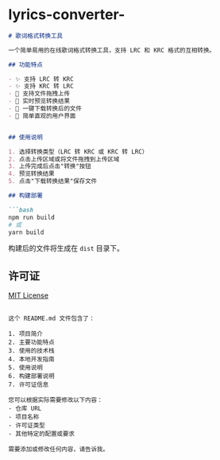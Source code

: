 # lyrics-converter-


```markdown:README.md
# 歌词格式转换工具

一个简单易用的在线歌词格式转换工具，支持 LRC 和 KRC 格式的互相转换。

## 功能特点

- ✨ 支持 LRC 转 KRC
- ✨ 支持 KRC 转 LRC
- 📁 支持文件拖拽上传
- 👀 实时预览转换结果
- 💾 一键下载转换后的文件
- 🎯 简单直观的用户界面


## 使用说明

1. 选择转换类型（LRC 转 KRC 或 KRC 转 LRC）
2. 点击上传区域或将文件拖拽到上传区域
3. 上传完成后点击"转换"按钮
4. 预览转换结果
5. 点击"下载转换结果"保存文件

## 构建部署

```bash
npm run build
# 或
yarn build
```

构建后的文件将生成在 `dist` 目录下。

## 许可证

[MIT License](LICENSE)
```

这个 README.md 文件包含了：

1. 项目简介
2. 主要功能特点
3. 使用的技术栈
4. 本地开发指南
5. 使用说明
6. 构建部署说明
7. 许可证信息

您可以根据实际需要修改以下内容：
- 仓库 URL
- 项目名称
- 许可证类型
- 其他特定的配置或要求

需要添加或修改任何内容，请告诉我。
